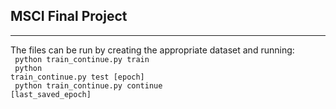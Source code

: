 <h2>MSCI Final Project</h2>
<hr>

The files can be run by creating the appropriate dataset and running:<br>
<code>
python train_continue.py train<br>
python train_continue.py test [epoch]<br>
python train_continue.py continue [last_saved_epoch]<br>
<code>
